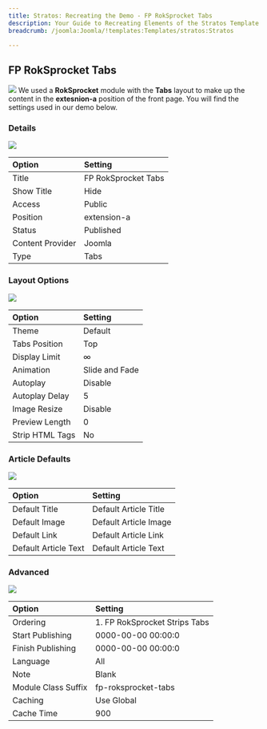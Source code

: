 ```yaml
---
title: Stratos: Recreating the Demo - FP RokSprocket Tabs
description: Your Guide to Recreating Elements of the Stratos Template for Joomla
breadcrumb: /joomla:Joomla/!templates:Templates/stratos:Stratos

---
```


FP RokSprocket Tabs
-----
![][tabs1]
We used a **RokSprocket** module with the **Tabs** layout to make up the content in the **extesnion-a** position of the front page. You will find the settings used in our demo below.

### Details
![][tabs2]

| Option | Setting |
|:------|:-------|
| Title | FP RokSprocket Tabs |
| Show Title | Hide |
| Access | Public |
| Position | extension-a |
| Status | Published |
| Content Provider | Joomla |
| Type | Tabs |

### Layout Options
![][tabs3]

| Option | Setting |
|:------|:-------|
| Theme | Default |
| Tabs Position | Top |
| Display Limit | ∞ |
| Animation | Slide and Fade |
| Autoplay | Disable |
| Autoplay Delay | 5 |
| Image Resize | Disable |
| Preview Length | 0 |
| Strip HTML Tags | No |

### Article Defaults
![][tabs4]

| Option | Setting |
|:------|:-------|
| Default Title | Default Article Title |
| Default Image | Default Article Image|
| Default Link | Default Article Link |
| Default Article Text | Default Article Text |

### Advanced
![][tabs5]

| Option | Setting |
|:------|:-------|
| Ordering | 1. FP RokSprocket Strips Tabs |
| Start Publishing | 0000-00-00 00:00:0 |
| Finish Publishing | 0000-00-00 00:00:0 |
| Language | All |
| Note | Blank |
| Module Class Suffix | fp-roksprocket-tabs |
| Caching | Use Global |
| Cache Time | 900 |

[tabs1]: assets/tabs_1.jpeg
[tabs2]: assets/tabs_2.jpeg
[tabs3]: assets/tabs_3.jpeg
[tabs4]: assets/tabs_4.jpeg
[tabs5]: assets/tabs_5.jpeg